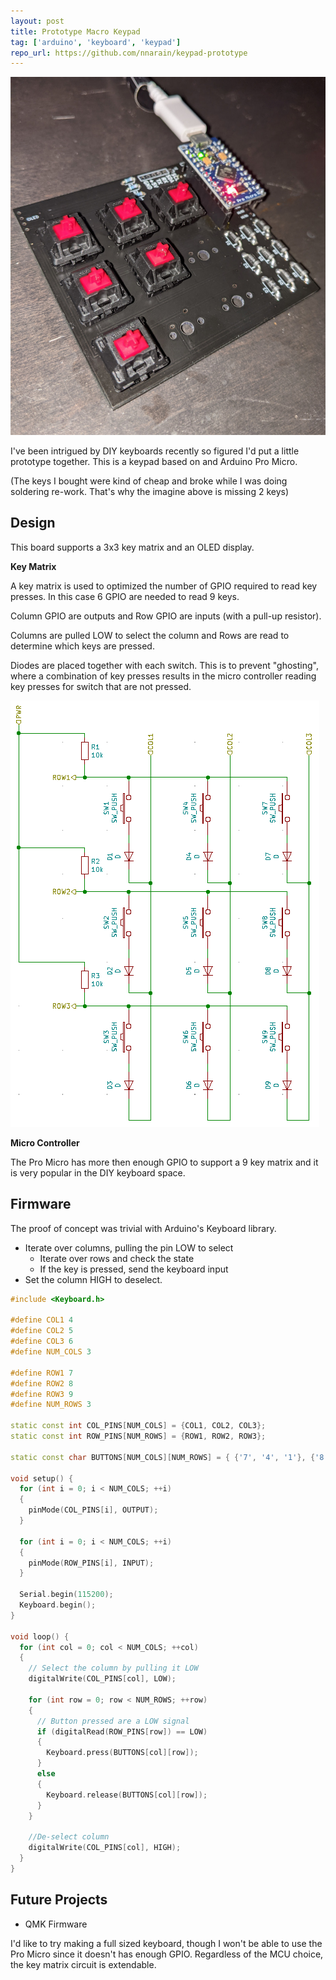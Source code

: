 ```yaml
---
layout: post
title: Prototype Macro Keypad
tag: ['arduino', 'keyboard', 'keypad']
repo_url: https://github.com/nnarain/keypad-prototype
---
```


![image not found!](/assets/2021/03/20/board.jpg)

I've been intrigued by DIY keyboards recently so figured I'd put a little prototype together. This is a keypad based on and Arduino Pro Micro.

(The keys I bought were kind of cheap and broke while I was doing soldering re-work. That's why the imagine above is missing 2 keys)

Design
------

This board supports a 3x3 key matrix and an OLED display.

**Key Matrix**

A key matrix is used to optimized the number of GPIO required to read key presses. In this case 6 GPIO are needed to
read 9 keys.

Column GPIO are outputs and Row GPIO are inputs (with a pull-up resistor).

Columns are pulled LOW to select the column and Rows are read to determine which keys are pressed.

Diodes are placed together with each switch. This is to prevent "ghosting", where a combination of key presses results
in the micro controller reading key presses for switch that are not pressed.

![image not found!](/assets/2021/03/20/keymatrix.png)

**Micro Controller**

The Pro Micro has more then enough GPIO to support a 9 key matrix and it is very popular in the DIY keyboard space.


Firmware
--------

The proof of concept was trivial with Arduino's Keyboard library.

* Iterate over columns, pulling the pin LOW to select
  * Iterate over rows and check the state
  * If the key is pressed, send the keyboard input
* Set the column HIGH to deselect.

```c++
#include <Keyboard.h>

#define COL1 4
#define COL2 5
#define COL3 6
#define NUM_COLS 3

#define ROW1 7
#define ROW2 8
#define ROW3 9
#define NUM_ROWS 3

static const int COL_PINS[NUM_COLS] = {COL1, COL2, COL3};
static const int ROW_PINS[NUM_ROWS] = {ROW1, ROW2, ROW3};

static const char BUTTONS[NUM_COLS][NUM_ROWS] = { {'7', '4', '1'}, {'8', '5', '2'}, {'9', '6', '3'} };

void setup() {
  for (int i = 0; i < NUM_COLS; ++i)
  {
    pinMode(COL_PINS[i], OUTPUT);
  }

  for (int i = 0; i < NUM_COLS; ++i)
  {
    pinMode(ROW_PINS[i], INPUT);
  }

  Serial.begin(115200);
  Keyboard.begin();
}

void loop() {
  for (int col = 0; col < NUM_COLS; ++col)
  {
    // Select the column by pulling it LOW
    digitalWrite(COL_PINS[col], LOW);

    for (int row = 0; row < NUM_ROWS; ++row)
    {
      // Button pressed are a LOW signal
      if (digitalRead(ROW_PINS[row]) == LOW)
      {
        Keyboard.press(BUTTONS[col][row]);
      }
      else
      {
        Keyboard.release(BUTTONS[col][row]);
      }
    }

    //De-select column
    digitalWrite(COL_PINS[col], HIGH);
  }
}
```

Future Projects
---------------

* QMK Firmware

I'd like to try making a full sized keyboard, though I won't be able to use the Pro Micro since it doesn't has enough GPIO. Regardless of the MCU choice, the key matrix circuit is extendable.
